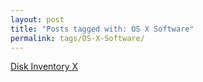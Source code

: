 ```yaml
---
layout: post
title: "Posts tagged with: OS X Software"
permalink: tags/OS-X-Software/
---
```

[Disk Inventory X](/2012/07/disk-inventory-x)
